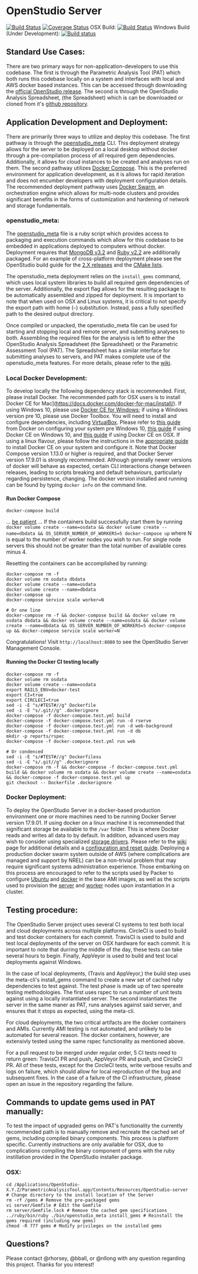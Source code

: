 # OpenStudio Server

[![Build Status][circleci-img]][circleci-url] [![Coverage Status][coveralls-img]][coveralls-url]
OSX Build: [![Build Status][travis-img]][travis-url]
Windows Build (Under Development): [![Build status][appveyor-img]][appveyor-url]


## Standard Use Cases:

There are two primary ways for non-application-developers to use this codebase. The first is through the Parametric Analysis Tool (PAT) which both runs this codebase locally on a system and interfaces with local and AWS docker based instances. This can be accessed through downloading the [official OpenStudio release](https://www.openstudio.net/downloads). The second is through the OpenStudio Analysis Spreadsheet, (the Spreadsheet) which is can be downloaded or cloned from it's [github repository](https://github.com/NREL/OpenStudio-analysis-spreadsheet). 

## Application Development and Deployment:

There are primarily three ways to utilize and deploy this codebase. The first pathway is through the [openstudio_meta](./bin/openstudio_meta) CLI. This deployment strategy allows for the server to be deployed on a local desktop without docker through a pre-compilation process of all required gem dependencies. Additionally, it allows for cloud instances to be created and analyses run on them. The second pathway utilizes [Docker Compose](https://docs.docker.com/compose/). This is the preferred environment for application development, as it is allows for rapid iteration and does not encumber developers with deployment configuration details. The recommended deployment pathway uses [Docker Swarm](https://docs.docker.com/engine/swarm/), an orchestration engine which allows for multi-node clusters and provides significant benefits in the forms of customization and hardening of network and storage fundamentals.

### openstudio_meta:

The [openstudio_meta](./bin/openstudio_meta) file is a ruby script which provides access to packaging and execution commands which allow for this codebase to be embedded in applications deployed to computers without docker. Deployment requires that [MongoDB v3.2](https://www.mongodb.com/download-center#previous) and [Ruby v2.2](https://www.ruby-lang.org/en/news/2014/12/25/ruby-2-2-0-released/) are additionally packaged. For an example of cross-platform deployment please see the OpenStudio build guide for the [2.X releases](https://github.com/NREL/OpenStudio/wiki/Configuring-OpenStudio-Build-Environments) and the [CMake lists](https://github.com/NREL/OpenStudio/blob/develop/openstudiocore/CMakeLists.txt). 

The openstudio_meta deployment relies on the `install_gems` command, which uses local system libraries to build all required gem dependencies of the server. Additionally, the export flag allows for the resulting package to be automatically assembled and zipped for deployment. It is important to note that when used on OSX and Linux systems, it is critical to not specify the export path with home (`~`) substitution. Instead, pass a fully specified path to the desired output directory. 

Once compiled or unpacked, the openstudio_meta file can be used for starting and stopping local and remote server, and submitting analyses to both. Assembling the required files for the analysis is left to either the OpenStudio Analysis Spreadsheet (the Spreadsheet) or the Parametric Assessment Tool (PAT). The Spreadsheet has a similar interface for submitting analyses to servers, and PAT makes complete use of the openstudio_meta features. For more details, please refer to the [wiki](https://github.com/NREL/OpenStudio-server/wiki/CLI).

### Local Docker Development:

To develop locally the following dependency stack is recommended. First, please install Docker. The recommended path for OSX users is to install Docker CE for Mac](https://docs.docker.com/docker-for-mac/install/). If using Windows 10, please use [Docker CE for Windows](https://docs.docker.com/docker-for-windows/install/); if using a Windows version pre 10, please use Docker Toolbox. You will need to install and configure dependencies, including [VirtualBox](https://docs.docker.com/toolbox/toolbox_install_windows/#next-steps). Please refer to [this guide]() from Docker on configuring your system pre Windows 10, [this guide](https://docs.docker.com/docker-for-windows/) if using Docker CE on Windows 10, and [this guide](https://docs.docker.com/docker-for-mac/) if using Docker CE on OSX. If using a linux flavour, please follow the instructions in the [appropriate guide](https://www.docker.com/community-edition) to install Docker CE on your system and configure it. Note that Docker Compose version 1.13.0 or higher is required, and that Docker Server version 17.9.01 is strongly recommended. Although generally newer versions of docker will behave as expected, certain CLI interactions change between releases, leading to scripts breaking and default behaviours, particularly regarding persistence, changing. The docker version installed and running can be found by typing `docker info` on the command line.

#### Run Docker Compose 
```
docker-compose build
```
... [be patient](https://www.youtube.com/watch?v=f4hkPn0Un_Q) ... If the containers build successfully start them by running `docker volume create --name=osdata && docker volume create --name=dbdata && OS_SERVER_NUMBER_OF_WORKERS=5 docker-compose up` where N is equal to the number of worker nodes you wish to run. For single node servers this should not be greater than the total number of available cores minus 4.

Resetting the containers can be accomplished by running:
``` 
docker-compose rm -f
docker volume rm osdata dbdata
docker volume create --name=osdata
docker volume create --name=dbdata
docker-compose up
docker-compose service scale worker=N

# Or one line
docker-compose rm -f && docker-compose build && docker volume rm osdata dbdata && docker volume create --name=osdata && docker volume create --name=dbdata && OS_SERVER_NUMBER_OF_WORKERS=5 docker-compose up && docker-compose service scale worker=N
```

Congratulations! Visit `http://localhost:8080` to see the OpenStudio Server Management Console.

#### Running the Docker CI testing locally

```
docker-compose rm -f
docker volume rm osdata
docker volume create --name=osdata
export RAILS_ENV=docker-test
export CI=true
export CIRCLECI=true
sed -i -E "s/#TEST#//g" Dockerfile
sed -i -E "s/.git//g" .dockerignore
docker-compose -f docker-compose.test.yml build
docker-compose -f docker-compose.test.yml run -d rserve
docker-compose -f docker-compose.test.yml run -d web-background
docker-compose -f docker-compose.test.yml run -d db
mkdir -p reports/rspec
docker-compose -f docker-compose.test.yml run web

# Or condenced
sed -i -E "s/#TEST#//g" Dockerfilesu
sed -i -E "s/.git//g" .dockerignore
docker-compose rm -f && docker-compose -f docker-compose.test.yml build && docker volume rm osdata && docker volume create --name=osdata && docker-compose -f docker-compose.test.yml up
git checkout -- Dockerfile .dockerignore
```

### Docker Deployment:

To deploy the OpenStudio Server in a docker-based production environment one or more machines need to be running Docker Server version 17.9.01. If using docker on a linux machine it is recommended that significant storage be available to the `/var` folder. This is where Docker reads and writes all data to by default. In addition, advanced users may wish to consider using specialized [storage drivers](https://docs.docker.com/engine/userguide/storagedriver/). Please refer to the [wiki](https://github.com/NREL/OpenStudio-server/wiki) page for additional details and a [configuration and reset guide](). Deploying a production docker swarm system outside of AWS (where complications are managed and support by NREL) can be a non-trivial problem that may require significant systems administration experience. Those embarking on this process are encouraged to refer to the scripts used by Packer to configure [Ubuntu](https://github.com/NREL/OpenStudio-server/blob/develop/docker/deployment/scripts/aws_system_init.sh) and [docker](https://github.com/NREL/OpenStudio-server/blob/develop/docker/deployment/scripts/aws_osserver_init.sh) in the base AMI images, as well as the scripts used to provision the [server](https://github.com/NREL/OpenStudio-server/blob/develop/docker/deployment/scripts/server_provision.sh) and [worker](https://github.com/NREL/OpenStudio-server/blob/develop/docker/deployment/scripts/worker_provision.sh) nodes upon instantiation in a cluster.

## Testing procedure:

The OpenStudio Server project uses several CI systems to test both local and cloud deployments across multiple platforms. CircleCI is used to build and test docker containers for each commit. TravisCI is used to build and test local deployments of the server on OSX hardware for each commit. It is important to note that durring the middle of the day, these tests can take several hours to begin. Finally, AppVeyor is used to build and test local deployments against Windows. 

In the case of local deployments, (Travis and AppVeyor,) the build step uses the meta-cli's install_gems command to create a new set of cached ruby dependencies to test against. The test phase is made up of two spereate testing methodologies. The first uses rspec to run a number of unit tests against using a locally instantiated server. The second instantiates the server in the same maner as PAT, runs analyses against said server, and ensures that it stops as expected, using the meta-cli.

For cloud deployments, the two critical artifacts are the docker containers and AMIs. Currently AMI testing is not automated, and unlikely to be automated for several reason. The docker containers, however, are extensivly tested using the same rspec functionality as mentioned above. 

For a pull request to be merged under regular order, 5 CI tests need to return green: TravisCI PR and push, AppVeyor PR and push, and CircleCI PR. All of these tests, except for the CircleCI tests, write verbose results and logs on failure, which should allow for local reproduction of the bug and subsequent fixes. In the case of a failure of the CI infrastructure, please open an issue in the repository regarding the failure. 

## Commands to update gems used in PAT manually:

To test the impact of upgraded gems on PAT's functionality the currently recommended path is to manually remove and recreate the cached set of gems, including compiled binary components. This process is platform specific. Currently instructions are only available for OSX, due to complications compiling the binary component of gems with the ruby instillation provided in the OpenStudio installer package.

### OSX:

```
cd /Applications/OpenStudio-X.Y.Z/ParametricAnalysisTool.app/Contents/Resources/OpenStudio-server # Change directory to the install location of the Server
rm -rf /gems # Remove the pre-packaged gems
vi server/Gemfile # Edit the Gemfile
rm server/Gemfile.lock # Remove the cached gem specifications
../ruby/bin/ruby ./bin/openstudio_meta install_gems # Reinstall the gems required (including new gems)
chmod -R 777 gems # Modify privileges on the installed gems
```

## Questions?

Please contact @rhorsey, @bball, or @nllong with any question regarding this project. Thanks for you interest!

[circleci-img]: https://circleci.com/gh/NREL/OpenStudio-server/tree/dockerize.svg?style=svg
[circleci-url]: https://circleci.com/gh/NREL/OpenStudio-server
[coveralls-img]: https://coveralls.io/repos/github/NREL/OpenStudio-server/badge.svg?branch=dockerize
[coveralls-url]: https://coveralls.io/github/NREL/OpenStudio-server
[travis-img]: https://travis-ci.org/NREL/OpenStudio-server.svg?branch=dockerize-travis
[travis-url]: https://travis-ci.org/NREL/OpenStudio-server
[appveyor-img]: https://ci.appveyor.com/api/projects/status/j7hqgh2p7bae9xn8/branch/dockerize-appveyor?svg=true
[appveyor-url]: https://ci.appveyor.com/project/rHorsey/openstudio-server/branch/dockerize-appveyor
